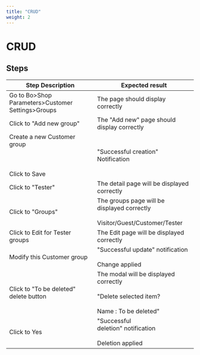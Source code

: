 ```yaml
---
title: "CRUD"
weight: 2
---
```


# CRUD
## Steps
| Step Description | Expected result |
| ----- | ----- |
| Go to Bo>Shop Parameters>Customer Settings>Groups | The page should display correctly |
| Click to "Add new group" | The "Add new" page should display correctly |
| Create a new Customer group<br><br> <br><br>Click to Save | "Successful creation" Notification |
| Click to "Tester" | The detail page will be displayed correctly |
| Click to "Groups" | The groups page will be displayed correctly<br><br>Visitor/Guest/Customer/Tester |
| Click to Edit for Tester groups | The Edit page will be displayed correctly |
| Modify this Customer group | "Successful update" notification<br><br>Change applied |
| Click to "To be deleted" delete button | The modal will be displayed correctly<br><br>"Delete selected item?<br><br>Name : To be deleted" |
| Click to Yes | "Successful deletion" notification<br> <br>Deletion applied |
